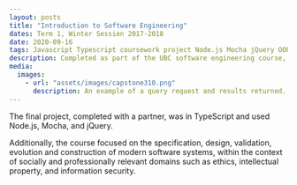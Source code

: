 ```yaml
---
layout: posts
title: "Introduction to Software Engineering"
dates: Term 1, Winter Session 2017-2018
date: 2020-09-16
tags: Javascript Typescript coursework project Node.js Mocha jQuery OOP
description: Completed as part of the UBC software engineering course, this project is a full-stack web application that allows users to query information on classes, buildings and rooms at UBC, using an EBNF to define our query's form and abilities.
media:
  images:
    - url: "assets/images/capstone310.png"
      description: An example of a query request and results returned.
---
```

The final project, completed with a partner, was in TypeScript and used Node.js, Mocha, and jQuery.

Additionally, the course focused on the specification, design, validation, evolution and construction of modern software systems, within the context of socially and professionally relevant domains such as ethics, intellectual property, and information security.